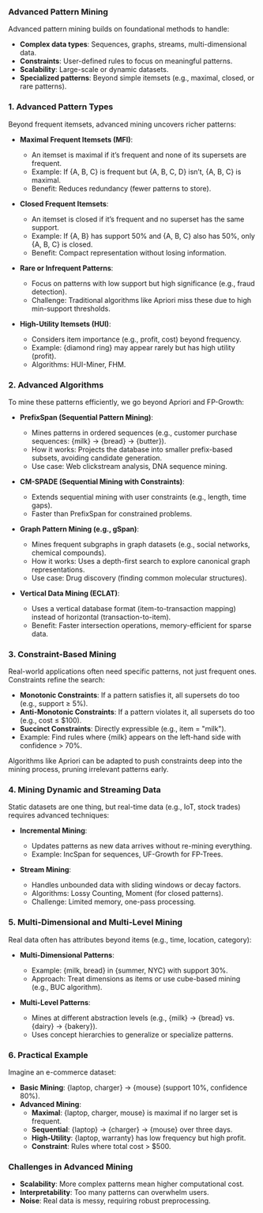 ### Advanced Pattern Mining
Advanced pattern mining builds on foundational methods to handle:
- **Complex data types**: Sequences, graphs, streams, multi-dimensional data.
- **Constraints**: User-defined rules to focus on meaningful patterns.
- **Scalability**: Large-scale or dynamic datasets.
- **Specialized patterns**: Beyond simple itemsets (e.g., maximal, closed, or rare patterns).

### 1. Advanced Pattern Types
Beyond frequent itemsets, advanced mining uncovers richer patterns:

- **Maximal Frequent Itemsets (MFI)**:
  - An itemset is maximal if it’s frequent and none of its supersets are frequent.
  - Example: If {A, B, C} is frequent but {A, B, C, D} isn’t, {A, B, C} is maximal.
  - Benefit: Reduces redundancy (fewer patterns to store).

- **Closed Frequent Itemsets**:
  - An itemset is closed if it’s frequent and no superset has the same support.
  - Example: If {A, B} has support 50% and {A, B, C} also has 50%, only {A, B, C} is closed.
  - Benefit: Compact representation without losing information.

- **Rare or Infrequent Patterns**:
  - Focus on patterns with low support but high significance (e.g., fraud detection).
  - Challenge: Traditional algorithms like Apriori miss these due to high min-support thresholds.

- **High-Utility Itemsets (HUI)**:
  - Considers item importance (e.g., profit, cost) beyond frequency.
  - Example: {diamond ring} may appear rarely but has high utility (profit).
  - Algorithms: HUI-Miner, FHM.
### 2. Advanced Algorithms
To mine these patterns efficiently, we go beyond Apriori and FP-Growth:

- **PrefixSpan (Sequential Pattern Mining)**:
  - Mines patterns in ordered sequences (e.g., customer purchase sequences: {milk} → {bread} → {butter}).
  - How it works: Projects the database into smaller prefix-based subsets, avoiding candidate generation.
  - Use case: Web clickstream analysis, DNA sequence mining.

- **CM-SPADE (Sequential Mining with Constraints)**:
  - Extends sequential mining with user constraints (e.g., length, time gaps).
  - Faster than PrefixSpan for constrained problems.

- **Graph Pattern Mining (e.g., gSpan)**:
  - Mines frequent subgraphs in graph datasets (e.g., social networks, chemical compounds).
  - How it works: Uses a depth-first search to explore canonical graph representations.
  - Use case: Drug discovery (finding common molecular structures).

- **Vertical Data Mining (ECLAT)**:
  - Uses a vertical database format (item-to-transaction mapping) instead of horizontal (transaction-to-item).
  - Benefit: Faster intersection operations, memory-efficient for sparse data.
### 3. Constraint-Based Mining
Real-world applications often need specific patterns, not just frequent ones. Constraints refine the search:

- **Monotonic Constraints**: If a pattern satisfies it, all supersets do too (e.g., support ≥ 5%).
- **Anti-Monotonic Constraints**: If a pattern violates it, all supersets do too (e.g., cost ≤ $100).
- **Succinct Constraints**: Directly expressible (e.g., item = "milk").
- Example: Find rules where {milk} appears on the left-hand side with confidence > 70%.

Algorithms like Apriori can be adapted to push constraints deep into the mining process, pruning irrelevant patterns early.
### 4. Mining Dynamic and Streaming Data
Static datasets are one thing, but real-time data (e.g., IoT, stock trades) requires advanced techniques:

- **Incremental Mining**:
  - Updates patterns as new data arrives without re-mining everything.
  - Example: IncSpan for sequences, UF-Growth for FP-Trees.

- **Stream Mining**:
  - Handles unbounded data with sliding windows or decay factors.
  - Algorithms: Lossy Counting, Moment (for closed patterns).
  - Challenge: Limited memory, one-pass processing.
### 5. Multi-Dimensional and Multi-Level Mining
Real data often has attributes beyond items (e.g., time, location, category):

- **Multi-Dimensional Patterns**:
  - Example: {milk, bread} in {summer, NYC} with support 30%.
  - Approach: Treat dimensions as items or use cube-based mining (e.g., BUC algorithm).

- **Multi-Level Patterns**:
  - Mines at different abstraction levels (e.g., {milk} → {bread} vs. {dairy} → {bakery}).
  - Uses concept hierarchies to generalize or specialize patterns.
### 6. Practical Example
Imagine an e-commerce dataset:
- **Basic Mining**: {laptop, charger} → {mouse} (support 10%, confidence 80%).
- **Advanced Mining**:
  - **Maximal**: {laptop, charger, mouse} is maximal if no larger set is frequent.
  - **Sequential**: {laptop} → {charger} → {mouse} over three days.
  - **High-Utility**: {laptop, warranty} has low frequency but high profit.
  - **Constraint**: Rules where total cost > $500.
### Challenges in Advanced Mining
- **Scalability**: More complex patterns mean higher computational cost.
- **Interpretability**: Too many patterns can overwhelm users.
- **Noise**: Real data is messy, requiring robust preprocessing.
